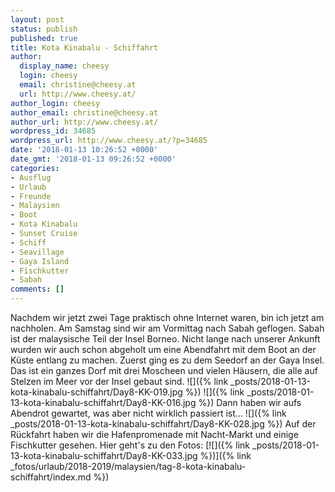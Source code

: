 ```yaml
---
layout: post
status: publish
published: true
title: Kota Kinabalu - Schiffahrt
author:
  display_name: cheesy
  login: cheesy
  email: christine@cheesy.at
  url: http://www.cheesy.at/
author_login: cheesy
author_email: christine@cheesy.at
author_url: http://www.cheesy.at/
wordpress_id: 34685
wordpress_url: http://www.cheesy.at/?p=34685
date: '2018-01-13 10:26:52 +0000'
date_gmt: '2018-01-13 09:26:52 +0000'
categories:
- Ausflug
- Urlaub
- Freunde
- Malaysien
- Boot
- Kota Kinabalu
- Sunset Cruise
- Schiff
- Seavillage
- Gaya Island
- Fischkutter
- Sabah
comments: []
---
```

Nachdem wir jetzt zwei Tage praktisch ohne Internet waren, bin ich jetzt am nachholen.
Am Samstag sind wir am Vormittag nach Sabah geflogen. Sabah ist der malaysische Teil der Insel Borneo. Nicht lange nach unserer Ankunft wurden wir auch schon abgeholt um eine Abendfahrt mit dem Boot an der Küste entlang zu machen.
Zuerst ging es zu dem Seedorf an der Gaya Insel. Das ist ein ganzes Dorf mit drei Moscheen und vielen Häusern, die alle auf Stelzen im Meer vor der Insel gebaut sind.
![]({% link _posts/2018-01-13-kota-kinabalu-schiffahrt/Day8-KK-019.jpg %})
![]({% link _posts/2018-01-13-kota-kinabalu-schiffahrt/Day8-KK-016.jpg %})
Dann haben wir aufs Abendrot gewartet, was aber nicht wirklich passiert ist...
![]({% link _posts/2018-01-13-kota-kinabalu-schiffahrt/Day8-KK-028.jpg %})
Auf der Rückfahrt haben wir die Hafenpromenade mit Nacht-Markt und einige Fischkutter gesehen. Hier geht's zu den Fotos:
[![]({% link _posts/2018-01-13-kota-kinabalu-schiffahrt/Day8-KK-033.jpg %})]({% link _fotos/urlaub/2018-2019/malaysien/tag-8-kota-kinabalu-schiffahrt/index.md %})
